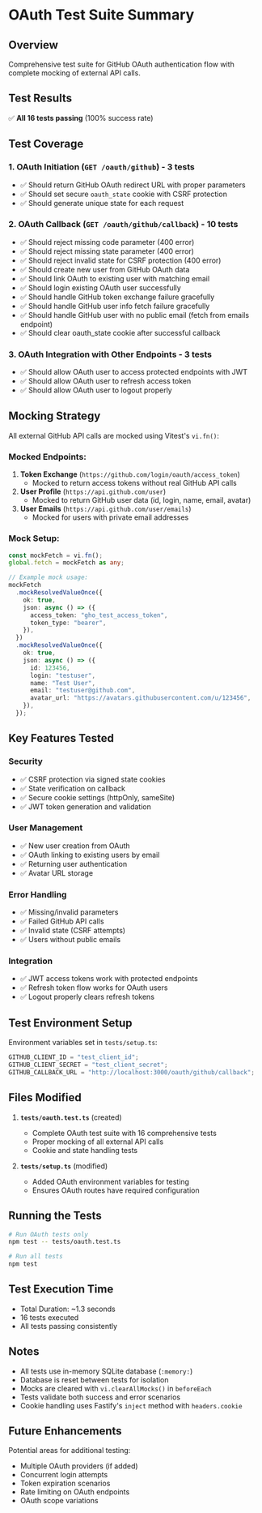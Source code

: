 # OAuth Test Suite Summary

## Overview

Comprehensive test suite for GitHub OAuth authentication flow with complete mocking of external API calls.

## Test Results

✅ **All 16 tests passing** (100% success rate)

## Test Coverage

### 1. OAuth Initiation (`GET /oauth/github`) - 3 tests

- ✅ Should return GitHub OAuth redirect URL with proper parameters
- ✅ Should set secure `oauth_state` cookie with CSRF protection
- ✅ Should generate unique state for each request

### 2. OAuth Callback (`GET /oauth/github/callback`) - 10 tests

- ✅ Should reject missing code parameter (400 error)
- ✅ Should reject missing state parameter (400 error)
- ✅ Should reject invalid state for CSRF protection (400 error)
- ✅ Should create new user from GitHub OAuth data
- ✅ Should link OAuth to existing user with matching email
- ✅ Should login existing OAuth user successfully
- ✅ Should handle GitHub token exchange failure gracefully
- ✅ Should handle GitHub user info fetch failure gracefully
- ✅ Should handle GitHub user with no public email (fetch from emails endpoint)
- ✅ Should clear oauth_state cookie after successful callback

### 3. OAuth Integration with Other Endpoints - 3 tests

- ✅ Should allow OAuth user to access protected endpoints with JWT
- ✅ Should allow OAuth user to refresh access token
- ✅ Should allow OAuth user to logout properly

## Mocking Strategy

All external GitHub API calls are mocked using Vitest's `vi.fn()`:

### Mocked Endpoints:

1. **Token Exchange** (`https://github.com/login/oauth/access_token`)
   - Mocked to return access tokens without real GitHub API calls
2. **User Profile** (`https://api.github.com/user`)
   - Mocked to return GitHub user data (id, login, name, email, avatar)
3. **User Emails** (`https://api.github.com/user/emails`)
   - Mocked for users with private email addresses

### Mock Setup:

```typescript
const mockFetch = vi.fn();
global.fetch = mockFetch as any;

// Example mock usage:
mockFetch
  .mockResolvedValueOnce({
    ok: true,
    json: async () => ({
      access_token: "gho_test_access_token",
      token_type: "bearer",
    }),
  })
  .mockResolvedValueOnce({
    ok: true,
    json: async () => ({
      id: 123456,
      login: "testuser",
      name: "Test User",
      email: "testuser@github.com",
      avatar_url: "https://avatars.githubusercontent.com/u/123456",
    }),
  });
```

## Key Features Tested

### Security

- ✅ CSRF protection via signed state cookies
- ✅ State verification on callback
- ✅ Secure cookie settings (httpOnly, sameSite)
- ✅ JWT token generation and validation

### User Management

- ✅ New user creation from OAuth
- ✅ OAuth linking to existing users by email
- ✅ Returning user authentication
- ✅ Avatar URL storage

### Error Handling

- ✅ Missing/invalid parameters
- ✅ Failed GitHub API calls
- ✅ Invalid state (CSRF attempts)
- ✅ Users without public emails

### Integration

- ✅ JWT access tokens work with protected endpoints
- ✅ Refresh token flow works for OAuth users
- ✅ Logout properly clears refresh tokens

## Test Environment Setup

Environment variables set in `tests/setup.ts`:

```typescript
GITHUB_CLIENT_ID = "test_client_id";
GITHUB_CLIENT_SECRET = "test_client_secret";
GITHUB_CALLBACK_URL = "http://localhost:3000/oauth/github/callback";
```

## Files Modified

1. **`tests/oauth.test.ts`** (created)

   - Complete OAuth test suite with 16 comprehensive tests
   - Proper mocking of all external API calls
   - Cookie and state handling tests

2. **`tests/setup.ts`** (modified)
   - Added OAuth environment variables for testing
   - Ensures OAuth routes have required configuration

## Running the Tests

```bash
# Run OAuth tests only
npm test -- tests/oauth.test.ts

# Run all tests
npm test
```

## Test Execution Time

- Total Duration: ~1.3 seconds
- 16 tests executed
- All tests passing consistently

## Notes

- All tests use in-memory SQLite database (`:memory:`)
- Database is reset between tests for isolation
- Mocks are cleared with `vi.clearAllMocks()` in `beforeEach`
- Tests validate both success and error scenarios
- Cookie handling uses Fastify's `inject` method with `headers.cookie`

## Future Enhancements

Potential areas for additional testing:

- Multiple OAuth providers (if added)
- Concurrent login attempts
- Token expiration scenarios
- Rate limiting on OAuth endpoints
- OAuth scope variations
